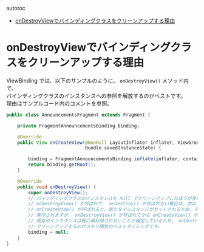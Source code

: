 autotoc<!-- TOC START min:1 max:3 link:true asterisk:false update:true -->
- [onDestroyViewでバインディングクラスをクリーンアップする理由](#ondestroyviewでバインディングクラスをクリーンアップする理由)
<!-- TOC END -->


# onDestroyViewでバインディングクラスをクリーンアップする理由

ViewBinding では、以下のサンプルのように、 `onDestroyView()` メソッド内で、  
バインディングクラスのインスタンスへの参照を解放するのがベストです。  
理由はサンプルコード内のコメントを参照。

```Java
public class AnnouncementsFragment extends Fragment {

    private FragmentAnnouncementsBinding binding;

    @Override
    public View onCreateView(@NonNull LayoutInflater inflater, ViewGroup container,
                             Bundle savedInstanceState) {

        binding = FragmentAnnouncementsBinding.inflate(inflater, container, false);
        return binding.getRoot();
    }

    @Override
    public void onDestroyView() {
        super.onDestroyView();
        // バインディングクラスのインスタンスを null でクリーンアップしたほうが良いです。
        // onDestroyView() が呼ばれて、 onDestroy() が呼ばれない場合は、次は onCreateView() が呼ばれます。
        // onCreateView() が呼ばれると、新たなインスタンスがセットされるため、それ以降にガベージコレクションが
        // 実行されますが、 onDestroyView() が呼ばれてから onCreateView() が呼ばれるまでの間に
        // 既存のインスタンスは既に再利用されないことが確定しているため、 onDestroyView() が呼ばれた時点で
        // クリーンアップするのがメモリ開放のベストタイミングです。
        binding = null;
    }
}
```
